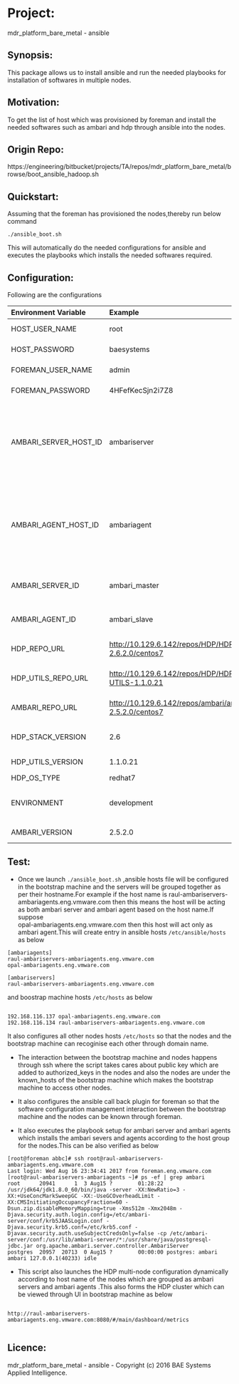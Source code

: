 # Project:
mdr_platform_bare_metal - ansible

## Synopsis: 
This package allows us to install ansible and run the needed playbooks for installation of softwares in multiple nodes.

## Motivation: 
To get the list of host which was provisioned by foreman and install the needed softwares such as ambari and hdp through ansible into the nodes.

## Origin Repo: 
https://engineering/bitbucket/projects/TA/repos/mdr_platform_bare_metal/browse/boot_ansible_hadoop.sh


## Quickstart:
Assuming that the foreman has provisioned the nodes,thereby run below command

```
./ansible_boot.sh

```
This will automatically do the needed configurations for ansible and executes the playbooks which installs the needed softwares required.

## Configuration:
Following are the configurations 

| Environment Variable       |  Example           | Description  |
|:------------- |:-------------|:-----|
|HOST_USER_NAME|root|User name of the node.|
|HOST_PASSWORD|baesystems|Password of the node.|
|FOREMAN_USER_NAME|admin|User Name of foreman|
|FOREMAN_PASSWORD|4HFefKecSjn2i7Z8|Password of foreman|
|AMBARI_SERVER_HOST_ID|ambariserver|Ambari server will be installed in host containing word ambariserver in its hostname |
|AMBARI_AGENT_HOST_ID|ambariagent|Ambari agent will be installed in host containing word ambariserver in its hostname|
|AMBARI_SERVER_ID|ambari_master| Ambari master group ID for ansible hosts |
|AMBARI_AGENT_ID|ambari_slave|Ambari slave group ID for ansible hosts |
|HDP_REPO_URL|http://10.129.6.142/repos/HDP/HDP-2.6.2.0/centos7 |This is for HDP repo path|
|HDP_UTILS_REPO_URL|http://10.129.6.142/repos/HDP/HDP-UTILS-1.1.0.21|This is for HDP utils repo path|
|AMBARI_REPO_URL|http://10.129.6.142/repos/ambari/ambari-2.5.2.0/centos7 |This is ambari repo path|
|HDP_STACK_VERSION|2.6| Stack version of HDP |
|HDP_UTILS_VERSION|1.1.0.21| HDP utils version |
|HDP_OS_TYPE|redhat7| HDP OS type |
|ENVIRONMENT|development| Development or production env |
|AMBARI_VERSION|2.5.2.0| Ambari version |



## Test:
* Once we launch `./ansible_boot.sh` ,ansible hosts file will be configured in the bootstrap machine and the servers will be grouped together as per their hostname.For example if the host name is raul-ambariservers-ambariagents.eng.vmware.com then this means the host will be acting as both ambari server and ambari agent based on the host name.If suppose  
opal-ambariagents.eng.vmware.com then this host will act only as ambari agent.This will create entry in ansible hosts `/etc/ansible/hosts` as below

```
[ambariagents]
raul-ambariservers-ambariagents.eng.vmware.com
opal-ambariagents.eng.vmware.com

[ambariservers]
raul-ambariservers-ambariagents.eng.vmware.com
```

and boostrap machine hosts `/etc/hosts` as below

```  

192.168.116.137 opal-ambariagents.eng.vmware.com
192.168.116.134 raul-ambariservers-ambariagents.eng.vmware.com

```
It also configures all other nodes hosts `/etc/hosts` so that the nodes and the bootstrap machine can recoginise each other through domain name.

* The interaction between the bootstrap machine and nodes happens through ssh where the script takes cares about public key which are added to authorized_keys in the nodes and also the nodes are under the known_hosts of the bootstrap machine which makes the bootstrap machine to access other nodes.

* It also configures the ansible call back plugin for foreman so that the software configuration management interaction between the bootstrap machine and the nodes can be known through foreman.

* It also executes the playbook setup for ambari server and ambari agents which installs the ambari severs and agents according to the host group for the nodes.This can be also verified as below

```
[root@foreman abbc]# ssh root@raul-ambariservers-ambariagents.eng.vmware.com
Last login: Wed Aug 16 23:34:41 2017 from foreman.eng.vmware.com
[root@raul-ambariservers-ambariagents ~]# ps -ef | grep ambari
root      20941      1  3 Aug15 ?        01:28:22 /usr/jdk64/jdk1.8.0_60/bin/java -server -XX:NewRatio=3 -XX:+UseConcMarkSweepGC -XX:-UseGCOverheadLimit -XX:CMSInitiatingOccupancyFraction=60 -Dsun.zip.disableMemoryMapping=true -Xms512m -Xmx2048m -Djava.security.auth.login.config=/etc/ambari-server/conf/krb5JAASLogin.conf -Djava.security.krb5.conf=/etc/krb5.conf -Djavax.security.auth.useSubjectCredsOnly=false -cp /etc/ambari-server/conf:/usr/lib/ambari-server/*:/usr/share/java/postgresql-jdbc.jar org.apache.ambari.server.controller.AmbariServer
postgres  20957  20713  0 Aug15 ?        00:00:00 postgres: ambari ambari 127.0.0.1(40233) idle

```

* This script also launches the HDP multi-node configuration dynamically according to host name of the nodes which are grouped as ambari servers and ambari agents .This also forms the HDP cluster which can be viewed through UI in bootstrap machine as below

```

http://raul-ambariservers-ambariagents.eng.vmware.com:8080/#/main/dashboard/metrics


```

## Licence:
mdr_platform_bare_metal - ansible - Copyright (c) 2016 BAE Systems Applied Intelligence.

